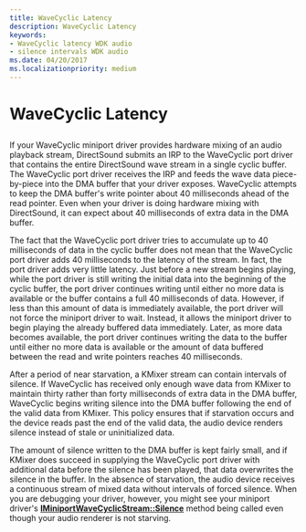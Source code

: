 ```yaml
---
title: WaveCyclic Latency
description: WaveCyclic Latency
keywords:
- WaveCyclic latency WDK audio
- silence intervals WDK audio
ms.date: 04/20/2017
ms.localizationpriority: medium
---
```


# WaveCyclic Latency


## <span id="wavecyclic_latency"></span><span id="WAVECYCLIC_LATENCY"></span>


If your WaveCyclic miniport driver provides hardware mixing of an audio playback stream, DirectSound submits an IRP to the WaveCyclic port driver that contains the entire DirectSound wave stream in a single cyclic buffer. The WaveCyclic port driver receives the IRP and feeds the wave data piece-by-piece into the DMA buffer that your driver exposes. WaveCyclic attempts to keep the DMA buffer's write pointer about 40 milliseconds ahead of the read pointer. Even when your driver is doing hardware mixing with DirectSound, it can expect about 40 milliseconds of extra data in the DMA buffer.

The fact that the WaveCyclic port driver tries to accumulate up to 40 milliseconds of data in the cyclic buffer does not mean that the WaveCyclic port driver adds 40 milliseconds to the latency of the stream. In fact, the port driver adds very little latency. Just before a new stream begins playing, while the port driver is still writing the initial data into the beginning of the cyclic buffer, the port driver continues writing until either no more data is available or the buffer contains a full 40 milliseconds of data. However, if less than this amount of data is immediately available, the port driver will not force the miniport driver to wait. Instead, it allows the miniport driver to begin playing the already buffered data immediately. Later, as more data becomes available, the port driver continues writing the data to the buffer until either no more data is available or the amount of data buffered between the read and write pointers reaches 40 milliseconds.

After a period of near starvation, a KMixer stream can contain intervals of silence. If WaveCyclic has received only enough wave data from KMixer to maintain thirty rather than forty milliseconds of extra data in the DMA buffer, WaveCyclic begins writing silence into the DMA buffer following the end of the valid data from KMixer. This policy ensures that if starvation occurs and the device reads past the end of the valid data, the audio device renders silence instead of stale or uninitialized data.

The amount of silence written to the DMA buffer is kept fairly small, and if KMixer does succeed in supplying the WaveCyclic port driver with additional data before the silence has been played, that data overwrites the silence in the buffer. In the absence of starvation, the audio device receives a continuous stream of mixed data without intervals of forced silence. When you are debugging your driver, however, you might see your miniport driver's [**IMiniportWaveCyclicStream::Silence**](/windows-hardware/drivers/ddi/portcls/nf-portcls-iminiportwavecyclicstream-silence) method being called even though your audio renderer is not starving.

 


